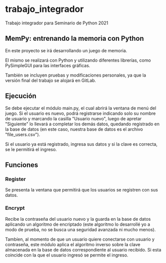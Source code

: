 # trabajo_integrador
Trabajo integrador para Seminario de Python 2021

## MemPy: entrenando la memoria con Python
En este proyecto se irá desarrollando un juego de memoria.

El mismo se realizará con Python y utilizando diferentes librerías, como PySimpleGUI para las interfaces gráficas.

También se incluyen pruebas y modificaciones personales, ya que la versión final del trabajo se alojará en GitLab.

## Ejecución
  Se debe ejecutar el módulo main.py, el cual abrirá la ventana de menú del juego. Si el usuario es nuevo, podrá registrarse indicando solo su nombre de usuario y marcando la casilla "Usuario nuevo", luego de apretar "Siguiente" lo llevará a completar los demás datos, quedando registrado en la base de datos (en este caso, nuestra base de datos es el archivo "file_users.csv"). 
 
  Si el usuario ya está registrado, ingresa sus datos y si la clave es correcta, se le permitirá el ingreso.
  
 ## Funciones
 ### Register
 Se presenta la ventana que permitirá que los usuarios se registren con sus datos.
 ### Encrypt
 Recibe la contraseña del usuario nuevo y la guarda en la base de datos aplicando un algoritmo de encriptado (este algoritmo lo desarrollé yo a modo de prueba, no se busca una seguridad avanzada ni mucho menos).
 
 Tambíen, al momento de que un usuario quiere conectarse con usuario y contraseña, este módulo aplica el algoritmo inverso sobre la clave almacenada en la base de datos correspondiente al usuario recibido. Si esta coincide con la que el usuario ingresó se permite el ingreso.
